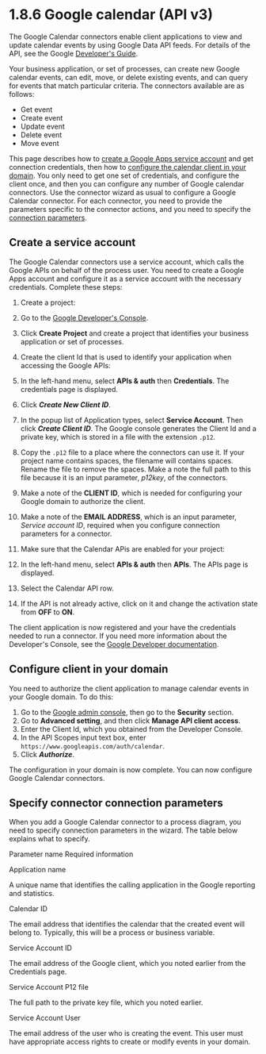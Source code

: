 # 1.8.6 Google calendar (API v3)

The Google Calendar connectors enable client applications to view and update calendar events by using Google Data API feeds. For details of the API, see the Google [Developer's Guide](https://developers.google.com/google-apps/calendar/).

Your business application, or set of processes, can create new Google calendar events, can edit, move, or delete existing events, and can query for events that match particular criteria. The connectors available are as follows:

* Get event
* Create event
* Update event
* Delete event
* Move event

This page describes how to [create a Google Apps service account](#create_app) and get connection credentials, then how to [configure the calendar client in your domain](#domain). 
You only need to get one set of credentials, and configure the client once, and then you can configure any number of Google calendar connectors. 
Use the connector wizard as usual to configure a Google Calendar connector. 
For each connector, you need to provide the parameters specific to the connector actions, and you need to specify the [connection parameters](#config_connector).


## Create a service account


The Google Calendar connectors use a service account, which calls the Google APIs on behalf of the process user. 
You need to create a Google Apps account and configure it as a service account with the necessary credentials. Complete these steps:


1. Create a project:
  1. Go to the [Google Developer's Console](https://console.developers.google.com/project).
  2. Click **Create Project** and create a project that identifies your business application or set of processes.
2. Create the client Id that is used to identify your application when accessing the Google APIs:

  1. In the left-hand menu, select **APIs & auth** then **Credentials**. The credentials page is displayed.

  2. Click **_Create New Client ID_**.

  3. In the popup list of Application types, select **Service Account**. Then click **_Create Client ID_**. The Google console generates the Client Id and a private key, which is stored in a file with the extension `.p12`. 


  4. Copy the `.p12` file to a place where the connectors can use it. If your project name contains spaces, the filename will contains spaces. 
Rename the file to remove the spaces. Make a note the full path to this file because it is an input parameter, _p12key_, of the connectors.

  5. Make a note of the **CLIENT ID**, which is needed for configuring your Google domain to authorize the client.

  6. Make a note of the **EMAIL ADDRESS**, which is an input parameter, _Service account ID_, required when you configure connection parameters for a connector. 



3. Make sure that the Calendar APis are enabled for your project:
  1. In the left-hand menu, select **APIs & auth** then **APIs**. The APIs page is displayed.
  2. Select the Calendar API row.
  3. If the API is not already active, click on it and change the activation state from **OFF** to **ON**.


The client application is now registered and your have the credentials needed to run a connector. If you need more information about the Developer's Console, see the [Google Developer documentation](https://developers.google.com/console/help/new/).


## Configure client in your domain


You need to authorize the client application to manage calendar events in your Google domain. To do this:


1. Go to the [Google admin console](http://admin.google.com), then go to the **Security** section.
2. Go to **Advanced setting**, and then click **Manage API client access**.
3. Enter the Client Id, which you obtained from the Developer Console.
4. In the API Scopes input text box, enter `https://www.googleapis.com/auth/calendar`.
5. Click **_Authorize_**.

The configuration in your domain is now complete. You can now configure Google Calendar connectors.



## Specify connector connection parameters


When you add a Google Calendar connector to a process diagram, you need to specify connection parameters in the wizard. The table below explains what to specify.

Parameter name
Required information

Application name 


A unique name that identifies the calling application in the Google reporting and statistics. 


Calendar ID

The email address that identifies the calendar that the created event will belong to. Typically, this will be a process or business variable.


Service Account ID

The email address of the Google client, which you noted earlier from the Credentials page. 



Service Account P12 file

The full path to the private key file, which you noted earlier. 



Service Account User

The email address of the user who is creating the event. This user must have appropriate access rights to create or modify events in your domain.